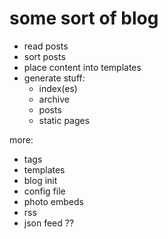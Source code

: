 # some sort of blog

- read posts
- sort posts
- place content into templates
- generate stuff:
    - index(es)
    - archive
    - posts
    - static pages



more:
- tags
- templates
- blog init
- config file
- photo embeds
- rss
- json feed
??
